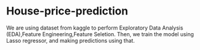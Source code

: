 # House-price-prediction

We are using dataset from kaggle to perform Exploratory Data Analysis (EDA),Feature Engineering,Feature Seletion.
Then, we train the model using Lasso regressor, and making predictions using that.
